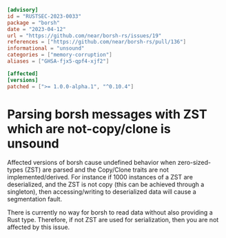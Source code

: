 ```toml
[advisory]
id = "RUSTSEC-2023-0033"
package = "borsh"
date = "2023-04-12"
url = "https://github.com/near/borsh-rs/issues/19"
references = ["https://github.com/near/borsh-rs/pull/136"]
informational = "unsound"
categories = ["memory-corruption"]
aliases = ["GHSA-fjx5-qpf4-xjf2"]

[affected]
[versions]
patched = [">= 1.0.0-alpha.1", "^0.10.4"]
```

# Parsing borsh messages with ZST which are not-copy/clone is unsound

Affected versions of borsh cause undefined behavior when zero-sized-types (ZST) 
are parsed and the Copy/Clone traits are not implemented/derived.
For instance if 1000 instances of a ZST are deserialized, and the ZST is not copy 
(this can be achieved through a singleton), then accessing/writing to deserialized 
data will cause a segmentation fault.

There is currently no way for borsh to read data without also providing a Rust type. 
Therefore, if not ZST are used for serialization, then you are not affected by this issue. 
